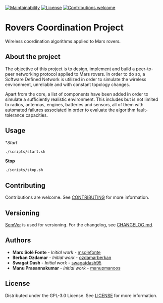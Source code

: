 [![Maintainability](https://api.codeclimate.com/v1/badges/e717b12097cdcc46d248/maintainability)](https://codeclimate.com/github/msolefonte/rovers-coordination/maintainability)
[![License](https://img.shields.io/github/license/msolefonte/rovers-coordination)](https://github.com/msolefonte/rovers-coordination/blob/master/LICENSE)
[![Contributions welcome](https://img.shields.io/badge/contributions-welcome-brightgreen.svg)](https://github.com/msolefonte/rovers-coordination/blob/master/CONTRIBUTING.md)

# Rovers Coordination Project

Wireless coordination algorithms applied to Mars rovers.

## About the project

The objective of this project is to design, implement and
build a peer-to-peer networking protocol applied to Mars
rovers. In order to do so, a Software Defined Network is
utilized in order to simulate the wireless environment,
unreliable and with constant topology changes.

Apart from the core, a list of components have been added
in order to simulate a sufficiently realistic environment.
This includes but is not limited to radios, antennas,
engines, batteries and sensors, all of them with automated
failures associated in order to evaluate the algorithm
fault-tolerance capacities.

## Usage

**Start*
```bash
./scripts/start.sh
```

**Stop**
```bash
./scripts/stop.sh
```

## Contributing

Contributions are welcome. See
[CONTRIBUTING](https://github.com/msolefonte/rovers-coordination/blob/master/CONTRIBUTING.md) for more information.

## Versioning

[SemVer](http://semver.org/) is used for versioning. For the changelog, see [CHANGELOG.md](CHANGELOG.md).

## Authors

* **Marc Solé Fonte** - *Initial work* - [msolefonte](https://github.com/msolefonte)
* **Berkan Ozdamar** - *Initial work* - [ozdamarberkan](https://github.com/ozdamarberkan)
* **Swagat Dash** - *Initial work* - [swagatdash95](https://github.com/swagatdash95)
* **Manu Prasannakumar** - *Initial work* - [manupmanoos](https://github.com/manupmanoos)

## License

Distributed under the GPL-3.0 License. See
[LICENSE](https://github.com/msolefonte/rovers-coordination/blob/master/LICENSE) for more information.
